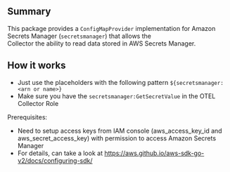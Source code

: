 ## Summary
This package provides a `ConfigMapProvider` implementation for Amazon Secrets Manager (`secretsmanager`) that allows 
the  
Collector the ability to read data stored in AWS Secrets Manager.
## How it works
- Just use the placeholders with the following pattern `${secretsmanager:<arn or name>}`
- Make sure you have the `secretsmanager:GetSecretValue` in the OTEL Collector Role

Prerequisites:
- Need to setup access keys from IAM console (aws_access_key_id and aws_secret_access_key) with permission to access Amazon Secrets Manager
- For details, can take a look at https://aws.github.io/aws-sdk-go-v2/docs/configuring-sdk/